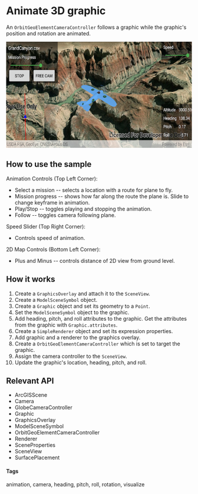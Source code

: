 # Animate 3D graphic

An `OrbitGeoElementCameraController` follows a graphic while the graphic's position and rotation are animated.

![Image of animate 3D graphic](animate-3d-graphic.png)

## How to use the sample

Animation Controls (Top Left Corner):

* Select a mission -- selects a location with a route for plane to fly.
* Mission progress -- shows how far along the route the plane is. Slide to change keyframe in animation.
* Play/Stop -- toggles playing and stopping the animation.
* Follow -- toggles camera following plane.

Speed Slider (Top Right Corner):

* Controls speed of animation.

2D Map Controls (Bottom Left Corner):

* Plus and Minus -- controls distance of 2D view from ground level.

## How it works

1. Create a `GraphicsOverlay` and attach it to the `SceneView`.
1. Create a `ModelSceneSymbol` object.
1. Create a `Graphic` object and set its geometry to a `Point`.
1. Set the `ModelSceneSymbol` object to the graphic.
1. Add heading, pitch, and roll attributes to the graphic. Get the attributes from the graphic with `Graphic.attributes`.
1. Create a `SimpleRenderer` object and set its expression properties.
1. Add graphic and a renderer to the graphics overlay.
1. Create a `OrbitGeoElementCameraController` which is set to target the graphic.
1. Assign the camera controller to the `SceneView`.
1. Update the graphic's location, heading, pitch, and roll.

## Relevant API

* ArcGISScene
* Camera
* GlobeCameraController
* Graphic
* GraphicsOverlay
* ModelSceneSymbol
* OrbitGeoElementCameraController
* Renderer
* SceneProperties
* SceneView
* SurfacePlacement

#### Tags
animation, camera, heading, pitch, roll, rotation, visualize
